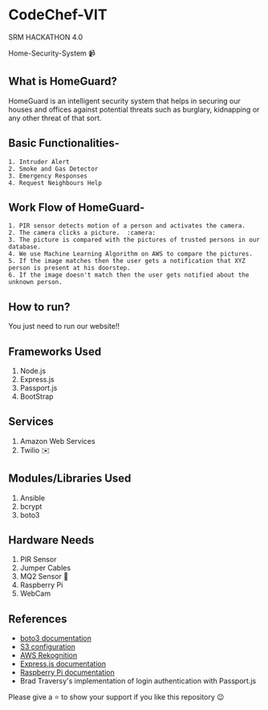 
# CodeChef-VIT
SRM HACKATHON 4.0

Home-Security-System  :video_camera:

## What is HomeGuard?
HomeGuard is an intelligent security system that helps in securing our houses and offices against potential threats such as burglary,  kidnapping or any other threat of that sort.


## Basic Functionalities-
```
1. Intruder Alert
2. Smoke and Gas Detector
3. Emergency Responses
4. Request Neighbours Help

```

## Work Flow of HomeGuard-
````
1. PIR sensor detects motion of a person and activates the camera.
2. The camera clicks a picture.  :camera:
3. The picture is compared with the pictures of trusted persons in our database.
4. We use Machine Learning Algorithm on AWS to compare the pictures.  
5. If the image matches then the user gets a notification that XYZ person is present at his doorstep.
6. If the image doesn't match then the user gets notified about the unknown person.

````

## How to run?
You just need to run our website!!

## Frameworks Used
1. Node.js
2. Express.js
3. Passport.js
4. BootStrap

## Services
1. Amazon Web Services
2. Twilio  :envelope:

## Modules/Libraries Used
1. Ansible
2. bcrypt
3. boto3

## Hardware Needs
1. PIR Sensor
2. Jumper Cables
3. MQ2 Sensor  :electric_plug:
4. Raspberry Pi
5. WebCam

## References 
- [boto3 documentation](https://boto3.amazonaws.com/v1/documentation/api/latest/index.html)
- [S3 configuration](https://boto3.amazonaws.com/v1/documentation/api/latest/reference/services/s3.html)
- [AWS Rekognition](https://boto3.amazonaws.com/v1/documentation/api/latest/reference/services/rekognition.html)
- [Express.js documentation](https://expressjs.com/en/api.html)
- [Raspberry Pi documentation](https://www.raspberrypi.org/documentation/)
- Brad Traversy's implementation of login authentication with Passport.js



Please give a :star:  to show your support if you like this repository :wink:
